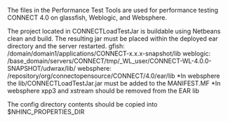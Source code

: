 The files in the Performance Test Tools are used for performance testing CONNECT 4.0 on glassfish, Weblogic, and Websphere.

The project located in CONNECTLoadTestJar is buildable using Netbeans clean and build.
The resulting jar must be placed within the deployed ear directory and the server restarted.
gfish: /domain/domain1/applications/CONNECT-x.x.x-snapshot/lib
weblogic: /base_domain/servers/CONNECT/tmp/_WL_user/CONNECT-WL-4.0.0-SNAPSHOT/udwrax/lib/
websphere: /repository/org/connectopensource/CONNECT/4.0/ear/lib
*In websphere the lib/CONNECTLoadTestJar.jar must be added to the MANIFEST.MF
*In websphere xpp3 and xstream should be removed from the EAR lib

The config directory contents should be copied into $NHINC_PROPERTIES_DIR
